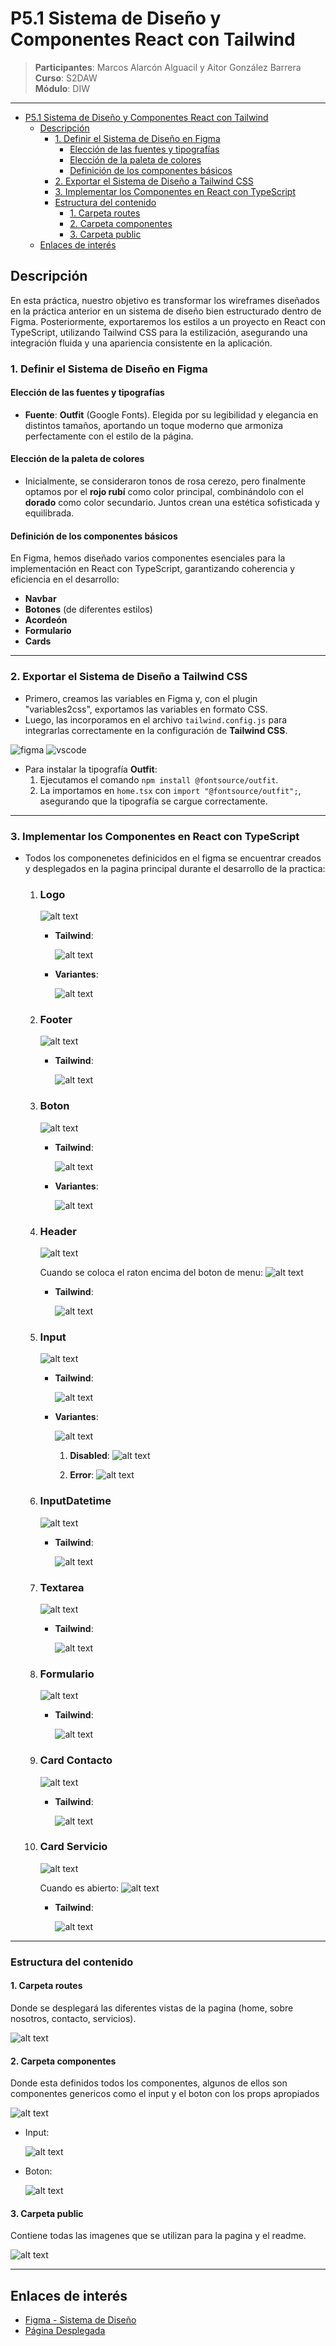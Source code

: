 # P5.1 Sistema de Diseño y Componentes React con Tailwind

> **Participantes**: Marcos Alarcón Alguacil y Aitor González Barrera  
> **Curso**: S2DAW  
> **Módulo**: DIW

---
- [P5.1 Sistema de Diseño y Componentes React con Tailwind](#p51-sistema-de-diseño-y-componentes-react-con-tailwind)
  - [Descripción](#descripción)
    - [1. Definir el Sistema de Diseño en Figma](#1-definir-el-sistema-de-diseño-en-figma)
      - [Elección de las fuentes y tipografías](#elección-de-las-fuentes-y-tipografías)
      - [Elección de la paleta de colores](#elección-de-la-paleta-de-colores)
      - [Definición de los componentes básicos](#definición-de-los-componentes-básicos)
    - [2. Exportar el Sistema de Diseño a Tailwind CSS](#2-exportar-el-sistema-de-diseño-a-tailwind-css)
    - [3. Implementar los Componentes en React con TypeScript](#3-implementar-los-componentes-en-react-con-typescript)
    - [Estructura del contenido](#estructura-del-contenido)
      - [1. Carpeta routes](#1-carpeta-routes)
      - [2. Carpeta componentes](#2-carpeta-componentes)
      - [3. Carpeta public](#3-carpeta-public)
  - [Enlaces de interés](#enlaces-de-interés)


## Descripción

En esta práctica, nuestro objetivo es transformar los wireframes diseñados en la práctica anterior en un sistema de diseño bien estructurado dentro de Figma. Posteriormente, exportaremos los estilos a un proyecto en React con TypeScript, utilizando Tailwind CSS para la estilización, asegurando una integración fluida y una apariencia consistente en la aplicación.

### 1. Definir el Sistema de Diseño en Figma

#### Elección de las fuentes y tipografías

- **Fuente**: **Outfit** (Google Fonts). Elegida por su legibilidad y elegancia en distintos tamaños, aportando un toque moderno que armoniza perfectamente con el estilo de la página.

#### Elección de la paleta de colores

- Inicialmente, se consideraron tonos de rosa cerezo, pero finalmente optamos por el **rojo rubí** como color principal, combinándolo con el **dorado** como color secundario. Juntos crean una estética sofisticada y equilibrada.

#### Definición de los componentes básicos

En Figma, hemos diseñado varios componentes esenciales para la implementación en React con TypeScript, garantizando coherencia y eficiencia en el desarrollo:

- **Navbar**
- **Botones** (de diferentes estilos)
- **Acordeón**
- **Formulario**
- **Cards**

---

### 2. Exportar el Sistema de Diseño a Tailwind CSS

- Primero, creamos las variables en Figma y, con el plugin "variables2css", exportamos las variables en formato CSS.
- Luego, las incorporamos en el archivo `tailwind.config.js` para integrarlas correctamente en la configuración de **Tailwind CSS**.

![figma](public/readmeIMG/1.png) ![vscode](public/readmeIMG/2.png)

- Para instalar la tipografía **Outfit**:
  1. Ejecutamos el comando `npm install @fontsource/outfit`.
  2. La importamos en `home.tsx` con `import "@fontsource/outfit";`, asegurando que la tipografía se cargue correctamente.

---

### 3. Implementar los Componentes en React con TypeScript
- Todos los componenetes definicidos en el figma se encuentrar creados y desplegados en la pagina principal durante el desarrollo de la practica:
  1. ### Logo 
      ![alt text](public/readmeIMG/componentes/logoIMG.png)

        - **Tailwind**:  

          ![alt text](public/readmeIMG/tailwindComponentes/twLogoIMG.png)  

        - **Variantes**:  

          ![alt text](public/readmeIMG/variantesComponentes/variantesLogoIMG.png)

  2. ### Footer 
      ![alt text](public/readmeIMG/componentes/FooterIMG.png)
       - **Tailwind**: 

         ![alt text](public/readmeIMG/tailwindComponentes/twFooterIMG.png)  

  3. ### Boton 
      ![alt text](public/readmeIMG/componentes/BotonIMG.png)
       - **Tailwind**:

         ![alt text](public/readmeIMG/tailwindComponentes/twBotonIMG.png)   

        - **Variantes**:  

          ![alt text](public/readmeIMG/variantesComponentes/variantesBotonIMG.png)  
  
  4. ### Header 
      ![alt text](public/readmeIMG/componentes/HeaderIMG.png)
      
      Cuando se coloca el raton encima del boton de menu:
      ![alt text](public/readmeIMG/componentes/HeaderHoverIMG.png)
       - **Tailwind**: 
         
         ![alt text](public/readmeIMG/tailwindComponentes/twHeaderIMG.png)   
  
  5. ### Input 
      ![alt text](public/readmeIMG/componentes/InputIMG.png)
       - **Tailwind**: 
       
         ![alt text](public/readmeIMG/tailwindComponentes/twInputIMG.png)   

        - **Variantes**:  

          ![alt text](public/readmeIMG/variantesComponentes/variantesInputIMG.png)

           1. **Disabled**:
            ![alt text](public/readmeIMG/variantesComponentes/varianteInputDisabledIMG.png)

           2. **Error**:
            ![alt text](public/readmeIMG/variantesComponentes/varianteInputErrorIMG.png)      
  
  6. ### InputDatetime
      ![alt text](public/readmeIMG/componentes/InputDatetimeIMG.png)
       - **Tailwind**:
         
         ![alt text](public/readmeIMG/tailwindComponentes/twInputDatetimeIMG.png) 
  
  7. ### Textarea 
      ![alt text](public/readmeIMG/componentes/TextareaIMG.png)
       - **Tailwind**: 
         
         ![alt text](public/readmeIMG/tailwindComponentes/twTextareaIMG.png)  
  
  8. ### Formulario 
      ![alt text](public/readmeIMG/componentes/FormularioIMG.png)
       - **Tailwind**: 
         
         ![alt text](public/readmeIMG/tailwindComponentes/twFormularioIMG.png)  
  
  9.  ### Card Contacto 
      ![alt text](public/readmeIMG/componentes/CardContactoIMG.png)
       - **Tailwind**: 
         
         ![alt text](public/readmeIMG/tailwindComponentes/twCardContactoIMG.png)  
  
  10. ### Card Servicio

      ![alt text](public/readmeIMG/componentes/CardServicioIMG.png)

      Cuando es abierto:
      ![alt text](public/readmeIMG/componentes/CardServicioClickedIMG.png)

      - **Tailwind**:

        ![alt text](public/readmeIMG/tailwindComponentes/twCardServicioIMG.png)


 
---

  ### Estructura del contenido
   #### 1. Carpeta routes
   
   Donde se desplegará las diferentes vistas de la pagina (home, sobre nosotros, contacto, servicios).

  ![alt text](public/readmeIMG/estructuraCodigo/routesIMG.png)

   #### 2. Carpeta componentes
   
   Donde esta definidos todos los componentes, algunos de ellos son componentes genericos como el input y el boton con los props apropiados
   
  ![alt text](public/readmeIMG/estructuraCodigo/componentesIMG.png)

  - Input:
   
    ![alt text](public/readmeIMG/estructuraCodigo/inputIMG.png)

  - Boton:
   
    ![alt text](public/readmeIMG/estructuraCodigo/botonIMG.png)

   #### 3. Carpeta public
   
   Contiene todas las imagenes que se utilizan para la pagina y el readme.
   
  ![alt text](public/readmeIMG/estructuraCodigo/publicIMG.png)

---

## Enlaces de interés

- [Figma - Sistema de Diseño](https://www.figma.com/design/WDaF51YYjwnqtommMjQDqN/AIKO'S-ENTERPRISE?node-id=0-1&t=PyxuT1d6UFkJ1jrt-1)
- [Página Desplegada](https://aikos-enterprise-sigma.vercel.app/) 
